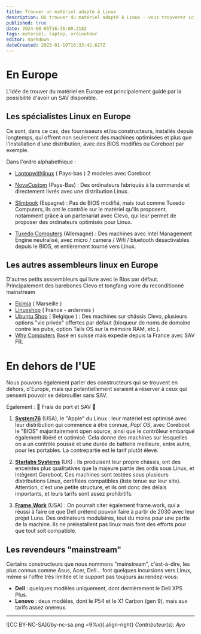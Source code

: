 ```yaml
---
title: Trouver un matériel adapté à Linux
description: Où trouver du matériel adapté à Linux - vous trouverez ici des solutions...
published: true
date: 2024-08-05T16:36:00.218Z
tags: materiel, laptop, ordinateur
editor: markdown
dateCreated: 2023-01-19T16:33:42.627Z
---
```


# En Europe

L'idée de trouver du matériel en Europe est principalement guidé par la possibilité d'avoir un SAV disponible.


## Les spécialistes Linux en Europe

Ce sont, dans ce cas, des fournisseurs et/ou constructeurs, installés depuis longtemps, qui offrent non seulement des machines optimisées et plus que l'installation d'une distribution, avec des BIOS modifiés ou Coreboot par exemple.

Dans l'ordre alphabethique :

- [Laptopwithlinux](https://www.laptopwithlinux.com/) ( Pays-bas ) 2 modeles avec Coreboot


- [NovaCustom](https://pcportablesurmesure.fr/) (Pays-Bas) : Des ordinateurs fabriqués à la commande et directement livrés avec une distribution Linux.

- [Slimbook](https://slimbook.es/en/) (Espagne) : Pas de BIOS modifié, mais tout comme Tuxedo Computers, ils ont le contrôle sur le matériel qu'ils proposent, notamment grâce à un partenariat avec Clevo, qui leur permet de proposer des ordinateurs optimisés pour Linux.

- [Tuxedo Computers](https://www.tuxedocomputers.com/) (Allemagne) : Des machines avec Intel Management Engine neutralisé, avec micro / camera / Wifi / bluetooth désactivables depuis le BIOS, et entièrement tourné vers Linux.



## Les autres assembleurs linux en Europe

D'autres petits asssembleurs qui livre avec le Bios par défaut. Principalement des barebones Clevo et tongfang voire du reconditionné mainstream

- [Ekimia](https://ekimia.fr) ( Marseille ) 
- [Linuxshop](http://www.linuxshop.fr/) ( France - ardennes )
- [Ubuntu Shop](https://www.ubuntushop.be/index.php/fr/) ( Belgique ) : Des machines sur châssis Clevo, plusieurs options "vie privée" offertes par défaut (bloqueur de noms de domaine contre les pubs, option Tails OS sur la mémoire RAM, etc.).
- [Why Computers](https://whyopencomputing.com/fr/) Basé en suisse mais expedie depuis la France avec SAV FR.


# En dehors de l'UE

Nous pouvons également parler des constructeurs qui se trouvent en dehors, d'Europe, mais qui potentiellement seraient à réserver à ceux qui pensent pouvoir se débrouiller sans SAV.

Également :  🚨 Frais de port et SAV 🚨

1. **[System76](https://system76.com/)** (USA), le "Apple" du Linux : leur matériel est optimisé avec leur distribution qui commence à être connue, *Pop! OS*, avec Coreboot le "BIOS" majoritairement open source, ainsi que le contrôleur embarqué également libéré et optimisé. Cela donne des machines sur lesquelles on a un contrôle poussé et une durée de batterie meilleure, entre autre, pour les portables. La contrepartie est le tarif plutôt élevé.

2. **[Starlabs Systems](https://fr.starlabs.systems/)** (UK) : Ils produisent leur propre châssis, ont des enceintes plus qualitatives que la majeure partie des ordis sous Linux, et intègrent Coreboot. Ces machines sont testées sous plusieurs distributions Linux, certifiées compatibles (liste tenue sur leur site). Attention, c'est une petite structure, et ils ont donc des délais importants, et leurs tarifs sont assez prohibitifs.

3. **[Frame.Work](https://frame.work/fr/fr)** (USA) : On pourrait citer également frame.work, qui a réussi à faire ce que Dell prétend pouvoir faire à partir de 2030 avec leur projet Luna. Des ordinateurs modulaires, tout du moins pour une partie de la machine. Ils ne préinstallent pas linux mais font des efforts pour que tout soit compatible.


## Les revendeurs "mainstream"

Certains constructeurs que nous nommons "mainstream", c'est-à-dire, les plus connus comme Asus, Acer, Dell... font quelques incursions vers Linux, même si l'offre très limitée et le support pas toujours au rendez-vous:

- **Dell** : quelques modèles uniquement, dont dernièrement le Dell XPS Plus.
- **Lenovo** : deux modèles, dont le P54 et le X1 Carbon (gen 9), mais aux tarifs assez onéreux.
---
![CC BY-NC-SA](/by-nc-sa.png =9%x){.align-right} *Contributeur(s): Ayo*